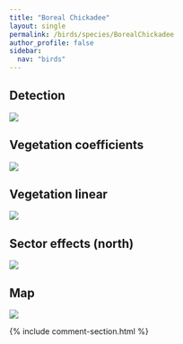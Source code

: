 ```yaml
---
title: "Boreal Chickadee"
layout: single
permalink: /birds/species/BorealChickadee
author_profile: false
sidebar:
  nav: "birds"
---
```


<h2>Detection</h2>

<img src="https://beallen.github.io/DevelopmentWebsite/assets/images/birds/BorealChickadee/det.jpg">

<h2>Vegetation coefficients</h2>

<img src="https://beallen.github.io/DevelopmentWebsite/assets/images/birds/BorealChickadee/veghf.jpg">

<h2>Vegetation linear</h2>

<img src="https://beallen.github.io/DevelopmentWebsite/assets/images/birds/BorealChickadee/lin-north.jpg">

<h2>Sector effects (north)</h2>

<img src="https://beallen.github.io/DevelopmentWebsite/assets/images/birds/BorealChickadee/sector-north.jpg">

<h2>Map</h2>

<img src="https://beallen.github.io/DevelopmentWebsite/assets/images/birds/BorealChickadee/map.jpg">

{% include comment-section.html %}

